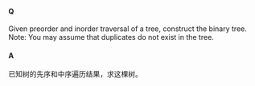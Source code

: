 #### Q

Given preorder and inorder traversal of a tree, construct the binary tree.
Note: You may assume that duplicates do not exist in the tree. 

#### A

已知树的先序和中序遍历结果，求这棵树。
